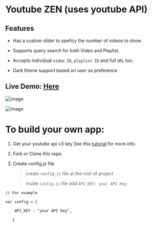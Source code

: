 # Youtube ZEN (uses youtube API)



## Features

* Has a custom slider to speficy the number of videos to show.

* Supports query search for both Video and Playlist.
 
* Accepts individual `video ID`, `playlist ID` and full `URL` too.

* Dark theme support based on user os preference




## Live Demo: [Here](https://ankitmeena007.github.io/yt_zen/)


![image](https://github.com/ankitmeena007/yt/assets/63893740/293ab5c9-1c66-4051-9fc9-a29ec281f728)

![image](https://github.com/ankitmeena007/yt_zen/assets/63893740/0f1df416-886e-40c8-9b76-2b772224e550)


# To build your own app:

1. Get your youtube api v3 key
   See this [tutorial](https://blog.hubspot.com/website/how-to-get-youtube-api-key) for more info.

2. Fork or Clone this repo.

3. Create config.js file
   > create `config.js` file at the root of project
   
   > inside `config.js` file add `API_KEY: your API Key`:

```
// For example

var config = {
 
    API_KEY : "your API Key",
    
   }
```
